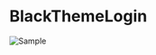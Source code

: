 # BlackThemeLogin

![Sample](https://user-images.githubusercontent.com/67488752/137306130-fe4f1d66-bf50-40d5-a6bf-909f03a8a308.JPG)

